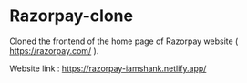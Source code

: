 # Razorpay-clone

Cloned the frontend of the home page of Razorpay website ( https://razorpay.com/ ).

Website link :
https://razorpay-iamshank.netlify.app/ 
